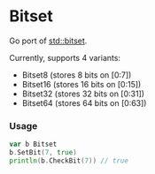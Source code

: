 # Bitset

Go port of [std::bitset](https://en.cppreference.com/w/cpp/utility/bitset/set).

Currently, supports 4 variants:
* Bitset8 (stores 8 bits on [0:7])
* Bitset16 (stores 16 bits on [0:15])
* Bitset32 (stores 32 bits on [0:31])
* Bitset64 (stores 64 bits on [0:63])

### Usage

```go
var b Bitset
b.SetBit(7, true)
println(b.CheckBit(7)) // true
```
